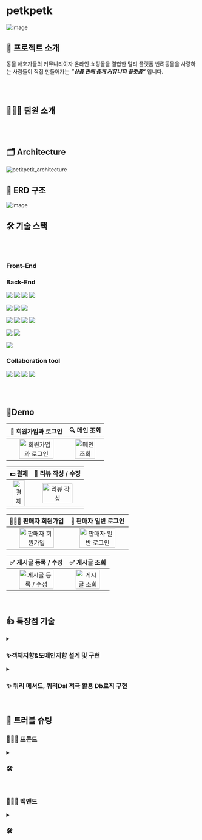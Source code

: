 # petkpetk

![image](https://github.com/10geukbok/petkpetk/assets/110523580/0655560e-a42d-47a7-9c98-2b4d0a9a6dff)

## 📎 프로젝트 소개
동물 애호가들의 커뮤니티이자	온라인 쇼핑몰을 결합한 멀티 플랫폼
반려동물을 사랑하는 사람들이 직접 만들어가는 ***”상품 판매 중개 커뮤니티 플랫폼”*** 입니다.


<br><br>
## 🧑‍🤝‍🧑 팀원 소개

<br><br>

## 🗂️ Architecture
![petkpetk_architecture](https://github.com/10geukbok/petkpetk/assets/110523580/4e7fda6f-8582-415f-8fed-a2b6d938edc2)

## 💾 ERD 구조
![image](https://github.com/10geukbok/petkpetk/assets/110523580/32983907-7282-4bb8-8b58-83c3b123dfed)


## 🛠️ 기술 스택

<br><br>
### Front-End



### Back-End
<img src="https://img.shields.io/badge/java-007396?style=for-the-badge&logo=java&logoColor=white"> <img src="https://img.shields.io/badge/spring-6DB33F?style=for-the-badge&logo=spring&logoColor=white"> <img src="https://img.shields.io/badge/Spring boot-6DB33F?style=for-the-badge&logo=Spring boot&logoColor=black"> <img src="https://img.shields.io/badge/gradle-02303A?style=for-the-badge&logo=gradle&logoColor=white">
<br>

<img src="https://img.shields.io/badge/Spring Security-6DB33F?style=for-the-badge&logo=Spring Security&logoColor=black"> <img src="https://img.shields.io/badge/Json web tokens-000000?style=for-the-badge&logo=Json web tokens&logoColor=white"> <img src="https://img.shields.io/badge/OAUTH2-EC1C24?style=for-the-badge&logo=Authy&logoColor=white">
<br>


<img src="https://img.shields.io/badge/mysql-4479A1?style=for-the-badge&logo=mysql&logoColor=white"> <img src="https://img.shields.io/badge/redis-DC382D?style=for-the-badge&logo=redis&logoColor=white"> <img src="https://img.shields.io/badge/Spring JPA-6DB33F?style=for-the-badge&logo=Spring JPA&logoColor=white"> <img src="https://img.shields.io/badge/querydsl-2599ED?style=for-the-badge&logo=querydsl&logoColor=white">
<br>

<img src="https://img.shields.io/badge/JUnit5-25A162?style=for-the-badge&logo=JUnit5&logoColor=white"> <img src="https://img.shields.io/badge/Mockito-008D62?style=for-the-badge&logo=Mockito&logoColor=white">
<br>

<img src="https://img.shields.io/badge/intellijidea-000000?style=for-the-badge&logo=intellijidea&logoColor=white"> 


### Collaboration tool
<img src="https://img.shields.io/badge/Git-F05032?style=for-the-badge&logo=Git&logoColor=white"> <img src="https://img.shields.io/badge/notion-000000?style=for-the-badge&logo=notion&logoColor=white">
<img src="https://img.shields.io/badge/slack-4A154B?style=for-the-badge&logo=slack&logoColor=white">
<img src="https://img.shields.io/badge/GitHub-4A154B?style=for-the-badge&logo=GitHub&logoColor=white">

<br><br>

## 📱Demo
|                   🚀 회원가입과 로그인                  |                   🔍 메인 조회                  | 
| :----------------------------------------------------------: | :----------------------------------------------------------: | 
| <img src="" alt="회원가입과 로그인" width=80%> | <img src="" alt="메인 조회" width=80%> | 

|                   💵 결제              |                   📝 리뷰 작성 / 수정                | 
| :----------------------------------------------------------: | :----------------------------------------------------------: | 
| <img src="" alt="결제" width=80%> | <img src="" alt="리뷰 작성" width=80%> | 

|                   🧑🏻‍💻 판매자 회원가입                |                   🚀 판매자 일반 로그인                  | 
| :----------------------------------------------------------: | :----------------------------------------------------------: | 
| <img src="" alt="판매자 회원가입" width=80%> | <img src="" alt="판매자 일반 로그인" width=80%> | 


|                   ✅ 게시글 등록 / 수정                  |                  ✅ 게시글 조회                 | 
| :----------------------------------------------------------: | :----------------------------------------------------------: | 
| <img src="" alt="게시글 등록 / 수정" width=80%> | <img src="" alt="게시글 조회" width=80%> | 

<br/>


## 👍 특장점 기술 
<details>
<summary>
<h3>✨객체지향&도메인지향 설계 및 구현 </h3>
</summary>
<div markdown="1">

<!-- - 가독성 강화: 컴퓨터만 이해하는 코드가 아닌 사람도 쉽게 읽을 수 이는 코드 작성
    - 협업 지향
- 유지 보수성 용이: 수정이 필요한 부분을 빠르게 찾아 신속한 리팩토링 
    - 비즈니스 대응력 향상 
- 재사용성 강화: 겹치는 코드를 공동으로 사용해 불필요한 중복 방지
    - 개발 생산성 증가
- 테스트 용이: 스프링의 DI 원칙과 융합하여 쉬운 테스트 가능 
    - 코드의 안정성 증가 -->

    
    

- 하나의 메서드가 하나의 기능에 충실하도록 구현 (SRP)
    ![image](https://github.com/10geukbok/petkpetk/assets/110523580/bd58b4c9-88ca-42cd-839c-27c838dbd4ae)
    
- 객체 스스로 처리할 수 있는 부분에 대한 책임 부여 (캡슐화)
    ![image](https://github.com/10geukbok/petkpetk/assets/110523580/1f55aeba-cb9e-477d-9a53-19ba568a3315)
    
- 함수형 인터페이스와 람다식을 이용한 책임과 역할 분리 (OCP, ISP)
    ![image](https://github.com/10geukbok/petkpetk/assets/110523580/1ba2ac0c-d4c5-4144-adef-5fc07c8f6677)
    
- 스트림 API 적극 이용, if분기문과 for반복문 지양
    ![image](https://github.com/10geukbok/petkpetk/assets/110523580/238850c1-154b-459d-93fe-3a791b603ce0)



</div>
</details>
  
<details>
<summary>
<h3>✨ 쿼리 메서드, 쿼리Dsl 적극 활용 Db로직 구현 </h3>
</summary>
<div markdown="1">
    
  - 쿼리 메서드를 활용한 가독성 좋고 유연한 쿼리 작성
![image](https://github.com/10geukbok/petkpetk/assets/110523580/129f7603-b873-4981-b876-5a542387e9e0)

  - 쿼리 Dsl 활용한 동적 쿼리 작성 및 쿼리 최적화 
![image](https://github.com/10geukbok/petkpetk/assets/110523580/7b56a05b-d326-44f2-9d1e-b892e80804fb)
![image](https://github.com/10geukbok/petkpetk/assets/110523580/84dd7baa-fb03-4c1b-a329-4415e3ee205e)

</div>
</details>

<!-- <details>
<summary>
<h3>✨ </h3>
</summary>
<div markdown="2">
  
  - 
</div>
</details> -->
  
<br/>

## 🚀 트러블 슈팅

### 🧑🏻‍💻 프론트
<details>
<summary>
<h3>🛠 </h3>
</summary>
<div markdown="5">

- **Problem**
    - 
- **Reason**
  - 
- **To Solve**
  - 
  -
    - 
</div>
</details>
<br>

### 🧑🏻‍💻 백엔드
<details>
<summary>
<h3>🛠 </h3>
</summary>
<div markdown="5">

- **Problem**
    - 
- **Reason**
  - 
- **To Solve**
  - 
  -
    - 
</div>
</details>
<br>

<br><br>
  


